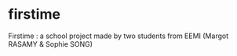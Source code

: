 # firstime
Firstime : a school project made by two students from EEMI (Margot RASAMY &amp; Sophie SONG)
